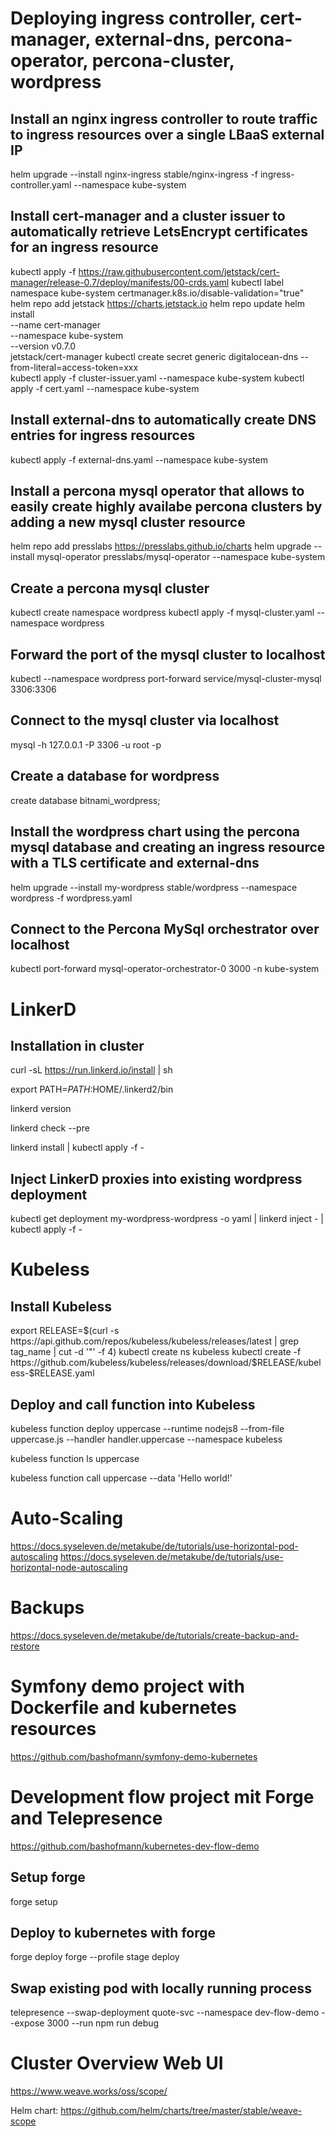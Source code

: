# Deploying ingress controller, cert-manager, external-dns, percona-operator, percona-cluster, wordpress

## Install an nginx ingress controller to route traffic to ingress resources over a single LBaaS external IP

helm upgrade --install nginx-ingress stable/nginx-ingress -f ingress-controller.yaml --namespace kube-system

## Install cert-manager and a cluster issuer to automatically retrieve LetsEncrypt certificates for an ingress resource

kubectl apply -f https://raw.githubusercontent.com/jetstack/cert-manager/release-0.7/deploy/manifests/00-crds.yaml
kubectl label namespace kube-system certmanager.k8s.io/disable-validation="true"
helm repo add jetstack https://charts.jetstack.io
helm repo update
helm install \
  --name cert-manager \
  --namespace kube-system \
  --version v0.7.0 \
  jetstack/cert-manager
kubectl create secret generic digitalocean-dns --from-literal=access-token=xxx     
kubectl apply -f cluster-issuer.yaml --namespace kube-system
kubectl apply -f cert.yaml --namespace kube-system

## Install external-dns to automatically create DNS entries for ingress resources

kubectl apply -f external-dns.yaml --namespace kube-system

## Install a percona mysql operator that allows to easily create highly availabe percona clusters by adding a new mysql cluster resource

helm repo add presslabs https://presslabs.github.io/charts
helm upgrade --install mysql-operator presslabs/mysql-operator --namespace kube-system

## Create a percona mysql cluster

kubectl create namespace wordpress
kubectl apply -f mysql-cluster.yaml --namespace wordpress

## Forward the port of the mysql cluster to localhost

kubectl --namespace wordpress port-forward service/mysql-cluster-mysql 3306:3306

## Connect to the mysql cluster via localhost

mysql -h 127.0.0.1 -P 3306 -u root -p

## Create a database for wordpress

create database bitnami_wordpress;

## Install the wordpress chart using the percona mysql database and creating an ingress resource with a TLS certificate and external-dns

helm upgrade --install my-wordpress stable/wordpress --namespace wordpress -f wordpress.yaml

## Connect to the Percona MySql orchestrator over localhost

kubectl port-forward mysql-operator-orchestrator-0 3000 -n kube-system

# LinkerD

## Installation in cluster

curl -sL https://run.linkerd.io/install | sh

export PATH=$PATH:$HOME/.linkerd2/bin

linkerd version

linkerd check --pre

linkerd install | kubectl apply -f -

## Inject LinkerD proxies into existing wordpress deployment

kubectl get deployment my-wordpress-wordpress -o yaml | linkerd inject - | kubectl apply -f -

# Kubeless

## Install Kubeless

export RELEASE=$(curl -s https://api.github.com/repos/kubeless/kubeless/releases/latest | grep tag_name | cut -d '"' -f 4)
kubectl create ns kubeless
kubectl create -f https://github.com/kubeless/kubeless/releases/download/$RELEASE/kubeless-$RELEASE.yaml

## Deploy and call function into Kubeless

kubeless function deploy uppercase --runtime nodejs8 --from-file uppercase.js --handler handler.uppercase --namespace kubeless

kubeless function ls uppercase

kubeless function call uppercase --data 'Hello world!'

# Auto-Scaling

https://docs.syseleven.de/metakube/de/tutorials/use-horizontal-pod-autoscaling
https://docs.syseleven.de/metakube/de/tutorials/use-horizontal-node-autoscaling

# Backups

https://docs.syseleven.de/metakube/de/tutorials/create-backup-and-restore

# Symfony demo project with Dockerfile and kubernetes resources

https://github.com/bashofmann/symfony-demo-kubernetes

# Development flow project mit Forge and Telepresence

https://github.com/bashofmann/kubernetes-dev-flow-demo

## Setup forge

forge setup

## Deploy to kubernetes with forge

forge deploy
forge --profile stage deploy

## Swap existing pod with locally running process

telepresence --swap-deployment quote-svc --namespace dev-flow-demo --expose 3000 --run npm run debug

# Cluster Overview Web UI

https://www.weave.works/oss/scope/

Helm chart: https://github.com/helm/charts/tree/master/stable/weave-scope
